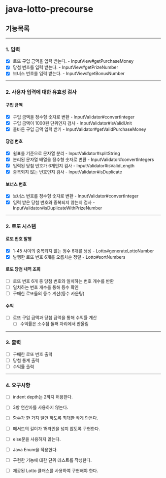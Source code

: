 # java-lotto-precourse

## 기능목록

---

### 1. 입력
- [X] 로또 구입 금액을 입력 받는다. - InputView#getPurchaseMoney
- [X] 당첨 번호를 입력 받는다. - InputView#getPrizeNumber
- [X] 보너스 번호를 입력 받는다. - InputView#getBonusNumber

---

### 2. 사용자 입력에 대한 유효성 검사
#### 구입 금액
- [X] 구입 금액을 정수형 숫자로 변환 - InputValidator#convertInteger
- [X] 구입 금액이 1000원 단위인지 검사 - InputValidator#isValidUnit
- [X] 올바른 구입 금액 입력 받기 - InputValidator#getValidPurchaseMoney

#### 당첨 번호
- [X] 쉼표를 기준으로 문자열 분리 - InputValidator#splitString
- [X] 분리된 문자열 배열을 정수형 숫자로 변환 - InputValidator#convertIntegers
- [X] 입력된 당첨 번호가 6개인지 검사 - InputValidator#isValidLength
- [X] 중복되지 않는 번호인지 검사 - InputValidator#isDuplicate

#### 보너스 번호
- [X] 보너스 번호를 정수형 숫자로 변환 - InputValidator#convertInteger
- [X] 입력 받은 당첨 번호와 중복되지 않는지 검사 - InputValidator#isDuplicateWithPrizeNumber

---

### 2. 로또 시스템
#### 로또 번호 발행
- [X] 1-45 사이의 중복되지 않는 정수 6개를 생성 - Lotto#generateLottoNumber
- [X] 발행한 로또 번호 6개를 오름차순 정렬 - Lotto#sortNumbers

#### 로또 당첨 내역 조회
- [ ] 로또 번호 6개 중 당첨 번호와 일치하는 번호 개수를 반환
- [ ] 일치하는 번호 개수를 통해 등수 확인
- [ ] 구매한 로또들의 등수 계산(등수 카운팅)

#### 수익
- [ ] 로또 구입 금액과 당첨 금액을 통해 수익률 계산
  - [ ] 수익률은 소수점 둘째 자리에서 반올림

---

### 3. 출력
- [ ] 구매한 로또 번호 출력
- [ ] 당첨 통계 출력
- [ ] 수익률 출력

---

### 4. 요구사항
- [ ] indent depth는 2까지 허용한다.
- [ ] 3항 연산자를 사용하지 않는다.
- [ ] 함수가 한 가지 일만 하도록 최대한 작게 만든다.
- [ ] 메서드의 길이가 15라인을 넘지 않도록 구현한다.
- [ ] else문을 사용하지 않는다.
- [ ] Java Enum을 적용한다.
- [ ] 구현한 기능에 대한 단위 테스트를 작성한다.
- [ ] 제공된 Lotto 클래스를 사용하여 구현해야 한다.

